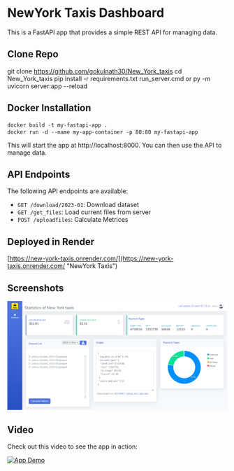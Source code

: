 # NewYork Taxis Dashboard

This is a FastAPI app that provides a simple REST API for managing data.


## Clone Repo
git clone https://github.com/gokulnath30/New_York_taxis
    cd New_York_taxis
    pip install -r requirements.txt
    run_server.cmd or py -m uvicorn server:app --reload

## Docker Installation

    docker build -t my-fastapi-app .
    docker run -d --name my-app-container -p 80:80 my-fastapi-app

This will start the app at http://localhost:8000. You can then use the API to manage data.

## API Endpoints

The following API endpoints are available:

- `GET /download/2023-01`: Download dataset 
- `GET /get_files`: Load current files from server
- `POST /uploadfiles`: Calculate Metrices

## Deployed in Render

[https://new-york-taxis.onrender.com/](https://new-york-taxis.onrender.com/ "NewYork Taxis")


## Screenshots

![Dashbaord](/static/img/App.png)

## Video
Check out this video to see the app in action:

[![App Demo](https://img.youtube.com/vi/BEXRY6RowWM/0.jpg)](https://youtu.be/BEXRY6RowWM)
